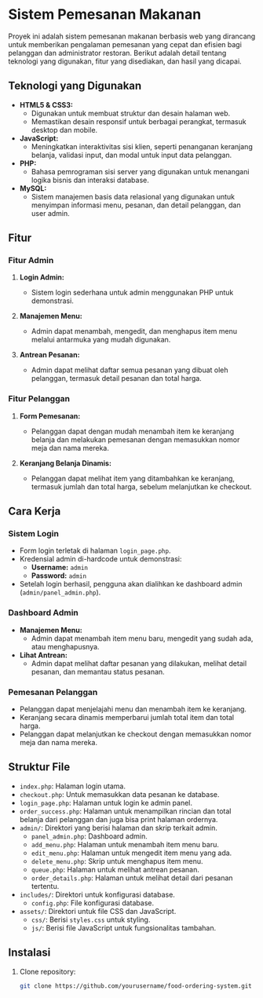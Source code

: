 # Sistem Pemesanan Makanan

Proyek ini adalah sistem pemesanan makanan berbasis web yang dirancang untuk memberikan pengalaman pemesanan yang cepat dan efisien bagi pelanggan dan administrator restoran. Berikut adalah detail tentang teknologi yang digunakan, fitur yang disediakan, dan hasil yang dicapai.

## Teknologi yang Digunakan

- **HTML5 & CSS3:** 
  - Digunakan untuk membuat struktur dan desain halaman web.
  - Memastikan desain responsif untuk berbagai perangkat, termasuk desktop dan mobile.
- **JavaScript:** 
  - Meningkatkan interaktivitas sisi klien, seperti penanganan keranjang belanja, validasi input, dan modal untuk input data pelanggan.
- **PHP:** 
  - Bahasa pemrograman sisi server yang digunakan untuk menangani logika bisnis dan interaksi database.
- **MySQL:** 
  - Sistem manajemen basis data relasional yang digunakan untuk menyimpan informasi menu, pesanan, dan detail pelanggan, dan user admin.

## Fitur

### Fitur Admin

1. **Login Admin:**
   - Sistem login sederhana untuk admin menggunakan PHP untuk demonstrasi.
   
2. **Manajemen Menu:**
   - Admin dapat menambah, mengedit, dan menghapus item menu melalui antarmuka yang mudah digunakan.
   
3. **Antrean Pesanan:**
   - Admin dapat melihat daftar semua pesanan yang dibuat oleh pelanggan, termasuk detail pesanan dan total harga.

### Fitur Pelanggan

1. **Form Pemesanan:**
   - Pelanggan dapat dengan mudah menambah item ke keranjang belanja dan melakukan pemesanan dengan memasukkan nomor meja dan nama mereka.
   
2. **Keranjang Belanja Dinamis:**
   - Pelanggan dapat melihat item yang ditambahkan ke keranjang, termasuk jumlah dan total harga, sebelum melanjutkan ke checkout.

## Cara Kerja

### Sistem Login

- Form login terletak di halaman `login_page.php`.
- Kredensial admin di-hardcode untuk demonstrasi:
  - **Username:** `admin`
  - **Password:** `admin`
- Setelah login berhasil, pengguna akan dialihkan ke dashboard admin (`admin/panel_admin.php`).

### Dashboard Admin

- **Manajemen Menu:** 
  - Admin dapat menambah item menu baru, mengedit yang sudah ada, atau menghapusnya.
- **Lihat Antrean:**
  - Admin dapat melihat daftar pesanan yang dilakukan, melihat detail pesanan, dan memantau status pesanan.

### Pemesanan Pelanggan

- Pelanggan dapat menjelajahi menu dan menambah item ke keranjang.
- Keranjang secara dinamis memperbarui jumlah total item dan total harga.
- Pelanggan dapat melanjutkan ke checkout dengan memasukkan nomor meja dan nama mereka.

## Struktur File

- `index.php`: Halaman login utama.
- `checkout.php`: Untuk memasukkan data pesanan ke database.
- `login_page.php`: Halaman untuk login ke admin panel.
- `order_success.php`: Halaman untuk menampilkan rincian dan total belanja dari pelanggan dan juga bisa print halaman ordernya.
- `admin/`: Direktori yang berisi halaman dan skrip terkait admin.
  - `panel_admin.php`: Dashboard admin.
  - `add_menu.php`: Halaman untuk menambah item menu baru.
  - `edit_menu.php`: Halaman untuk mengedit item menu yang ada.
  - `delete_menu.php`: Skrip untuk menghapus item menu.
  - `queue.php`: Halaman untuk melihat antrean pesanan.
  - `order_details.php`: Halaman untuk melihat detail dari pesanan tertentu.
- `includes/`: Direktori untuk konfigurasi database.
  - `config.php`: File konfigurasi database.
- `assets/`: Direktori untuk file CSS dan JavaScript.
  - `css/`: Berisi `styles.css` untuk styling.
  - `js/`: Berisi file JavaScript untuk fungsionalitas tambahan.

## Instalasi

1. Clone repository:
   ```sh
   git clone https://github.com/yourusername/food-ordering-system.git
